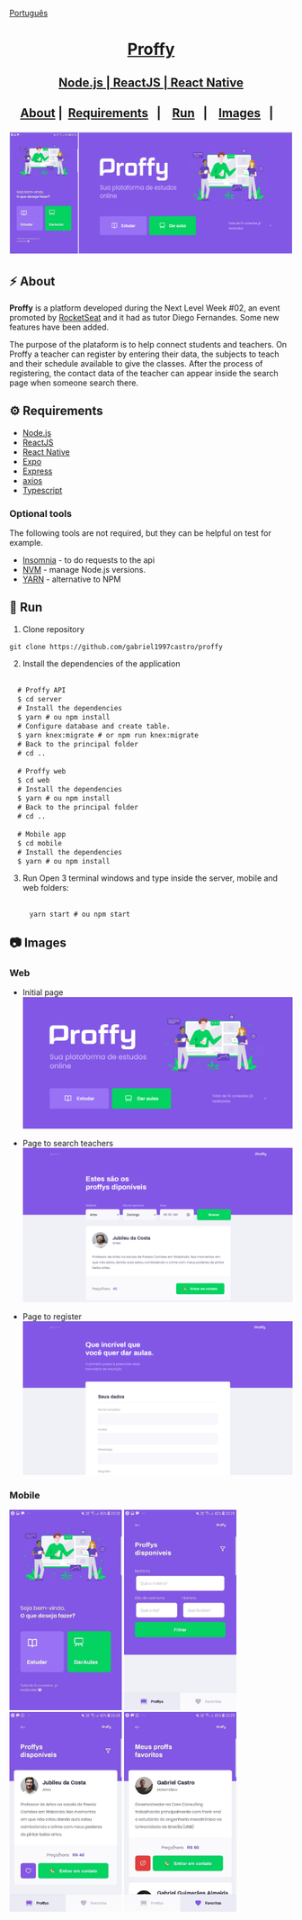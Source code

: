 <a href="https://github.com/gabriel1997castro/proffy/blob/master/README_PT.md">Português</p>
<h1 align="center">
     Proffy
</h1>
<h2 align="center"> Node.js | ReactJS | React Native <h2>
<p align="center">
  <a href="#zap-about">About</a>&nbsp;|&nbsp;
  <a href="#gear-requirements">Requirements</a>&nbsp;&nbsp;&nbsp;|&nbsp;&nbsp;&nbsp;
  <a href="#rocket-run">Run</a>&nbsp;&nbsp;&nbsp;|&nbsp;&nbsp;&nbsp;
  <a href="#camera-images">Images</a>&nbsp;&nbsp;&nbsp;|&nbsp;&nbsp;&nbsp;
</p>
 
![Proffy](https://github.com/gabriel1997castro/proffy/blob/master/assets/cover.PNG?raw=true)

## :zap: About

**Proffy** is a platform developed during the Next Level Week #02, an event promoted by [RocketSeat](https://rocketseat.com.br/) and it had as tutor Diego Fernandes.
Some new features have been added.

The purpose of the plataform is to help connect students and teachers. 
On Proffy a teacher can register by entering their data, the subjects to teach and their schedule available to give the classes.
After the process of registering, the contact data of the teacher can appear inside the search page when someone search there.


## :gear: Requirements

-  [Node.js](https://nodejs.org/en/)
-  [ReactJS](https://reactjs.org/)
-  [React Native](http://facebook.github.io/react-native/)
-  [Expo](https://expo.io/)
-  [Express](https://expressjs.com/)
-  [axios](https://github.com/axios/axios)
-  [Typescript](https://www.typescriptlang.org/)

### Optional tools
The following tools are not required, but they can be helpful on test for example.
- [Insomnia](https://insomnia.rest/) - to do requests to the api
- [NVM](https://github.com/nvm-sh/nvm) - manage Node.js versions.
- [YARN](https://yarnpkg.com/) - alternative to NPM

## :rocket: Run
1. Clone repository

<pre><code>git clone https://github.com/gabriel1997castro/proffy</code></pre>

2. Install the dependencies of the application

<pre><code>
  # Proffy API
  $ cd server
  # Install the dependencies
  $ yarn # ou npm install
  # Configure database and create table.
  $ yarn knex:migrate # or npm run knex:migrate
  # Back to the principal folder
  # cd ..
  
  # Proffy web
  $ cd web
  # Install the dependencies
  $ yarn # ou npm install
  # Back to the principal folder
  # cd ..

  # Mobile app
  $ cd mobile
  # Install the dependencies
  $ yarn # ou npm install
</code></pre>

3. Run
     Open 3 terminal windows and type inside the server, mobile and web folders:
<pre><code>
     yarn start # ou npm start
</code></pre>

## :camera: Images

### Web

* Initial page
![Proffy initial page](https://github.com/gabriel1997castro/proffy/blob/master/assets/web1.PNG?raw=true)


* Page to search teachers
![Search](https://github.com/gabriel1997castro/proffy/blob/master/assets/web2.PNG?raw=true)


* Page to register
![Registering page](https://github.com/gabriel1997castro/proffy/blob/master/assets/web3.PNG?raw=true)

### Mobile
<div class="display=flex; justify-content=space-between;">
     <img src="./assets/mobile1.jpg" alt="Tela inicial" width="200" />
     <img src="./assets/mobile2.jpg" alt="Tela de pesquisa" width="200" />
     <img src="./assets/mobile3.jpg" alt="Professores disponíveis" width="200" />
     <img src="./assets/mobile4.jpg" alt="Professores favoritos" width="200" />
</div>


